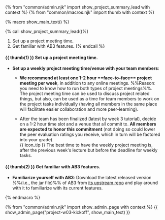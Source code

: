 {% from "common/admin.njk" import show_project_summary_lead with context %}
{% from "common/macros.njk" import thumb with context %}

{% macro show_main_text() %}
<div id="main">

{% call show_project_summary_lead()%}
1. Set up a project meeting time.
2. Get familiar with AB3 features.
{% endcall %}

<div id="body">

#### {{ thumb(1) }} Set up a project meeting time.

* **Set up a weekly project meeting time/venue with your team members**:

  * **We recommend at least one 1-2 hour ==face-to-face== project meeting per week**, in addition to any online meetings. %%Reason: you need to know how to run both types of project meetings%%. The project meeting time can be used to discuss project related things, but also, can be used as a time for team members to work on the project tasks individually (having all members in the same place will facilitate easier collaboration and more peer-learning).

  * After the team has been finalized (latest by week 3 tutorial), decide on a 1-2 hour time slot and a venue that all commit to. **All members are expected to honor this commitment** (not doing so could lower the peer evaluation ratings you receive, which in turn will be factored into your grade).<br>
    {{ icon_tip }} The best time to have the weekly project meeting is, after the previous week's lecture but before the deadline for weekly tasks.

#### {{ thumb(2) }} Get familiar with AB3 features.

* **Familiarize yourself with AB3**: Download the latest released version %%(i.e., the jar file)%% of AB3 from [its upstream repo](https://se-edu.github.io/addressbook-level3/UserGuide.html) and play around with it to familiarize with its current features.

</div>
</div>
{% endmacro %}

{% from "common/admin.njk" import show_admin_page with context %}
{{ show_admin_page("project-w03-kickoff", show_main_text) }}